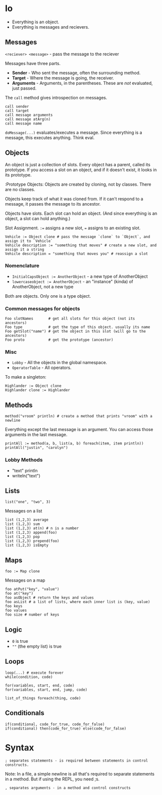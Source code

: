 # Io

 - Everything is an object.
 - Everything is messages and recievers.

## Messages

`<reciever> <message>` - pass the message to the reciever

Messages have three parts.

 - **Sender** - Who sent the message, often the surrounding method.
 - **Target** - Where the message is going, the receiver.
 - **Arguments** - Arguments, in the parentheses. These are *not* evaluated, just passed.

The `call` method gives introspection on messages.

    call sender
    call target
    call message arguments
    call message atArg(n)
    call message name

`doMessage(...)` evaluates/executes a message. Since everything is a message, this executes anything. Think eval.


## Objects

An object is just a collection of slots. Every object has a parent, called its prototype. If you access a slot on an object, and if it doesn't exist, it looks in its prototype.

:Prototype Objects: Objects are created by cloning, not by classes. There are no classes.

Objects keep track of what it was cloned from. If it can't respond to a message, it passes the message to its ancestor.

Objects have slots. Each slot can hold an object. (And since everything is an object, a slot can hold anything.)

Slot Assignment. `:=` assigns a new slot, `=` assigns to an existing slot.

    Vehicle := Object clone # pass the message `clone` to `Object`, and assign it to `Vehicle`
    Vehicle description := "something that moves" # create a new slot, and assign it a string
    Vehicle description = "something that moves you" # reassign a slot


### Nomenclature

 - `InitialCapsObject := AnotherObject` - a new type of AnotherObject
 - `lowercaseobject := AnotherObject` - an "instance" (kinda) of AnotherObject, not a new type

Both are objects. Only one is a type object.

### Common messages for objects

    Foo slotNames       # get all slots for this object (not its ancestors)
    Foo type            # get the type of this object. usually its name
    Foo getSlot("name") # get the object in this slot (will go to the ancestors)
    Foo proto           # get the prototype (ancestor)


### Misc

 - `Lobby` - All the objects in the global namespace.
 - `OperatorTable` - All operators.

To make a singleton:

    Highlander := Object clone
    Highlander clone := Highlander


## Methods

    method("vroom" println) # create a method that prints "vroom" with a newline

Everything except the last message is an argument. You can access those arguments in the last message.

    printAll := method(a, b, list(a, b) foreach(item, item println))
    printAll("justin", "carolyn")

### Lobby Methods

 - "text" println
 - writeln("text")

## Lists

    list("one", "two", 3)

Messages on a list

    list (1,2,3) average
    list (1,2,3) sum
    list (1,2,3) at(n) # n is a number
    list (1,2,3) append(foo)
    list (1,2,3) pop
    list (1,2,3) prepend(foo)
    list (1,2,3) isEmpty


## Maps

    foo := Map clone

Messages on a map

    foo atPut("key", "value")
    foo at("key")
    foo asObject # return the keys and values
    foo asList # a list of lists, where each inner list is (key, value)
    foo keys
    foo values
    foo size # number of keys

## Logic

 - `0` is true
 - `""` (the empty list) is true


## Loops

    loop(...) # execute forever
    while(condition, code)
    
    for(variables, start, end, code)
    for(variables, start, end, jump, code)
    
    list_of_things foreach(thing, code)


## Conditionals

    if(conditional, code_for_true, code_for_false)
    if(conditional) then(code_for_true) else(code_for_false)

# Syntax

    ; separates statements - is required between statements in control constructs.

Note: In a file, a simple newline is all that's required to separate statements in a method. But if using the REPL, you need ;s.

    , separates arguments - in a method and control constructs

